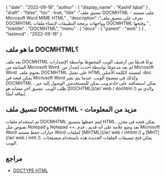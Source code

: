 {
  "date" : "2022-09-18",
  "author" : {
    "display_name" : "Kashif Iqbal"
} ,
  "draft" : "false",
  "toc" : true,
  "title" :"تنسيق ملف DOCMHTML - ملف مستند Microsoft Word MIME HTML" ,
  "description" :"تعرف على تنسيق ملف DOCMHTML وواجهات برمجة التطبيقات لإنشاء ملفات DOCMHTML وفتحها." ,
  "linktitle" : "DOCMHTML",
  "menu" : {
    "docs" : {
      "parent" : "web"
}
} ,
  "lastmod" : "2022-09-18"
}

## ما هو ملف DOCMHTML؟

يعد ملف DOCMHTML نوعًا قديمًا من أرشيف الويب المحفوظ بواسطة الإصدارات السابقة من Microsoft Word. لم يعد مدعومًا بواسطة أحدث إصدار من Microsoft Word. يحتوي ملف DOCMHTML على تمثيل HTML لمستند الكلمة الأصلي .doc. يمكن فتحه في Microsoft Word وكذلك في متصفح الويب. عندما يتم نشر DOCMHTML ، يمكن استضافته على خادم ويب يمكن للمستخدمين الوصول إليه عبر طلب الويب. تنسيق آخر مشابه هو [DOCHTML](/ar/ web / dochtml /) والذي تم إيقافه أيضًا.

## تنسيق ملف DOCMHTML - مزيد من المعلومات

تم استخدام ملفات DOCMHTML ليتم حفظها بتنسيق HTML. يمكن فتحه في محرر نصوص مثل Notepad و Notepad ++. بعد وضع علامة على أنه قديم ، قدم Microsoft Word خيارات حفظ مستند Word كملفات [MHTML](/ar/ web / mhtml /) و [MHT](/ar/ web / mht /). يمكن فتح تنسيقات الملفات الجديدة هذه باستخدام متصفحات الويب.

## مراجع ##

* [DOCTYPE HTML](https://www.w3schools.com/tags/tag_doctype.asp)

